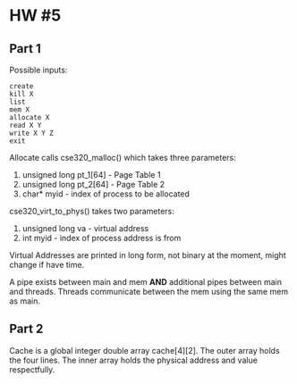 # HW #5

## Part 1 ##
Possible inputs:

```
create
kill X
list
mem X
allocate X
read X Y
write X Y Z
exit
```

Allocate calls cse320_malloc() which takes three parameters:
1. unsigned long pt_1[64] - Page Table 1
2. unsigned long pt_2[64] - Page Table 2
3. char* myid - index of process to be allocated

cse320_virt_to_phys() takes two parameters:
1. unsigned long va - virtual address
2. int myid - index of process address is from


Virtual Addresses are printed in long form, not binary at the moment, might change if have time.

A pipe exists between main and mem **AND** additional pipes between main and threads. Threads communicate between the mem using the same mem as main.

## Part 2 ##

Cache is a global integer double array cache[4][2].
The outer array holds the four lines.
The inner array holds the physical address and value respectfully.

